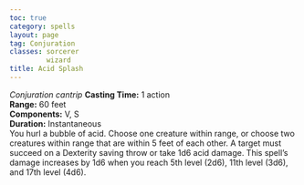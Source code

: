 ```yaml
---
toc: true
category: spells
layout: page
tag: Conjuration
classes: sorcerer
         wizard
title: Acid Splash 
---
```

_Conjuration cantrip_
**Casting Time:** 1 action  
**Range:** 60 feet  
**Components:** V, S  
**Duration:** Instantaneous  
You hurl a bubble of acid. Choose one creature within range, or choose two creatures within range that are within 5 feet of each other. A target must succeed on a Dexterity saving throw or take 1d6 acid damage. 
This spell’s damage increases by 1d6 when you reach 5th level (2d6), 11th level (3d6), and 17th level (4d6).